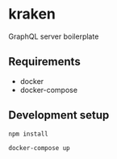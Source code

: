 # kraken
GraphQL server boilerplate

## Requirements
- docker
- docker-compose

## Development setup
`npm install`

`docker-compose up`
